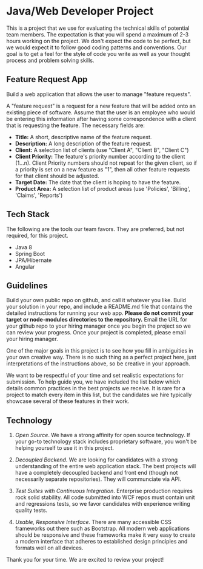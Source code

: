 # Java/Web Developer Project
This is a project that we use for evaluating the technical skills of potential team members. The expectation is that you will spend a maximum of 2-3 hours working on the project. We don't expect the code to be perfect, but we would expect it to follow good coding patterns and conventions. Our goal is to get a feel for the style of code you write as well as your thought process and problem solving skills.

## Feature Request App
Build a web application that allows the user to manage "feature requests".

A "feature request" is a request for a new feature that will be added onto an existing piece of
software. Assume that the user is an employee who would be entering this information after
having some correspondence with a client that is requesting the feature.  The necessary fields
are:

* **Title:** A short, descriptive name of the feature request.
* **Description:** A long description of the feature request.
* **Client:** A selection list of clients (use "Client A", "Client B", "Client C")
* **Client Priority:** The feature's priority number according to the client (1...n). Client Priority numbers
should not repeat for the given client, so if a priority is set on a new feature as "1", then all
other feature requests for that client should be adjusted.
* **Target Date:** The date that the client is hoping to have the feature.
* **Product Area:** A selection list of product areas (use 'Policies', 'Billing', 'Claims',
'Reports')

## Tech Stack
The following are the tools our team favors.  They are preferred, but not required, for this project.

* Java 8
* Spring Boot
* JPA/Hibernate
* Angular

## Guidelines

Build your own public repo on github, and call it whatever you like. Build your solution in your
repo, and include a README.md file that contains the detailed instructions for running your web app.
**Please do not commit your target or node-modules directories to the repository.** Email the URL for 
your github repo to your hiring manager once you begin the project so we can review 
your progress. Once your project is completed, please email your hiring manager.

One of the major goals in this project is to see how you fill in ambiguities in your own creative
way. There is no such thing as a perfect project here, just interpretations of the instructions
above, so be creative in your approach.

We want to be respectful of your time and set realistic expectations for submission. To help guide you, we 
have included the list below which details common practices in the best projects we receive. It is rare for 
a project to match every item in this list, but the candidates we hire typically showcase several of 
these features in their work.

## Technology

1. *Open Source*. We have a strong affinity for open source technology. If your go-to technology stack includes
proprietary software, you won't be helping yourself to use it in this project.

2. *Decoupled Backend*. We are looking for candidates with a strong understanding of the entire web application stack. The best projects will have a completely decoupled backend and front end (though not necessarily separate repositories). They will communciate via API.

3. *Test Suites with Continuous Integration*. Enterprise production requires rock solid stability. All code submitted into WCF repos must contain unit and regressions tests, so we favor candidates with experience writing quality tests.

4. *Usable, Responsive Interface*. There are many accessible CSS frameworks out there such as Bootstrap. All modern web applications should be responsive and these frameworks make it very easy to create a modern interface that adheres to established design principles and formats well on all devices.

Thank you for your time. We are excited to review your project!
